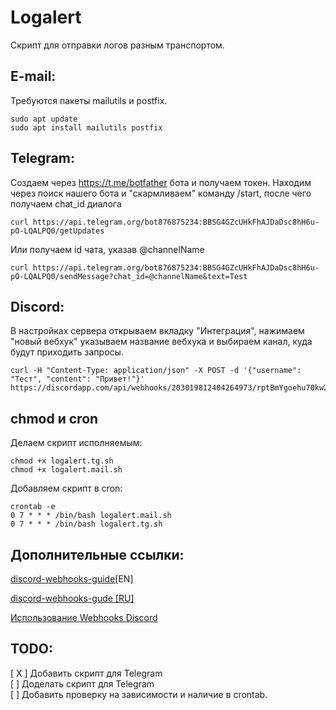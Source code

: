 # Logalert

Скрипт для отправки логов разным транспортом.

## E-mail:
Требуются пакеты mailutils и postfix.
```
sudo apt update
sudo apt install mailutils postfix
```


## Telegram:
Создаем через https://t.me/botfather бота и получаем токен.
Находим через поиск нашего бота и "скармливаем" команду /start, после чего получаем chat_id диалога
```
curl https://api.telegram.org/bot876875234:BBSG4GZcUHkFhAJDaDsc8hH6u-pO-LQALPQ0/getUpdates
```
Или получаем id чата, указав @channelName
```
curl https://api.telegram.org/bot876875234:BBSG4GZcUHkFhAJDaDsc8hH6u-pO-LQALPQ0/sendMessage?chat_id=@channelName&text=Test
```

## Discord:

В настройках сервера открываем вкладку "Интеграция", нажимаем "новый вебхук" указываем название вебхука и  выбираем канал, куда будут приходить запросы. 

```
curl -H "Content-Type: application/json" -X POST -d '{"username": "Тест", "content": "Привет!"}' https://discordapp.com/api/webhooks/203019812404264973/rptBmYgoehu70kw2rItSlhRqKi7kMJh1bM2KCUUD2vR6grZckvtdl62h4xR7XWUS5463
```



## chmod и cron

Делаем скрипт исполняемым:
```
chmod +x logalert.tg.sh
chmod +x logalert.mail.sh
```

Добавляем скрипт в cron:
```
crontab -e
0 7 * * * /bin/bash logalert.mail.sh
0 7 * * * /bin/bash logalert.tg.sh
```



## Дополнительные ссылки:

[discord-webhooks-guide](https://birdie0.github.io/discord-webhooks-guide/)[EN]

[discord-webhooks-gude [RU]](https://darkpro1337.github.io/discord-webhooks/)

[Использование Webhooks Discord](https://support.discord.com/hc/ru/articles/228383668-%D0%98%D1%81%D0%BF%D0%BE%D0%BB%D1%8C%D0%B7%D0%BE%D0%B2%D0%B0%D0%BD%D0%B8%D0%B5-Webhooks)

## TODO:  

[ X ] Добавить скрипт для Telegram  
[   ] Доделать скрипт для Telegram  
[   ] Добавить проверку на зависимости и наличие в crontab.  

